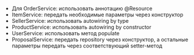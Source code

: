 + Для OrderService: использовать аннотацию @Resource
+ ItemService: передать необходимые параметры через конструктор
+ SellerService: использовать autowiring by type
+ ProductService: использовать autowiring by constructor
+ UserService: использовать метод populate
+ ProposalService: передать repository через конструктор, а остальные параметры передать через соответствующий setter-метод